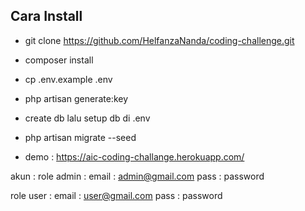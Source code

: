 ## Cara Install

- git clone https://github.com/HelfanzaNanda/coding-challenge.git
- composer install
- cp .env.example .env
- php artisan generate:key
- create db lalu setup db di .env
- php artisan migrate --seed

- demo : https://aic-coding-challange.herokuapp.com/

akun :
role admin : 
email : admin@gmail.com
pass : password

role user : 
email : user@gmail.com
pass : password